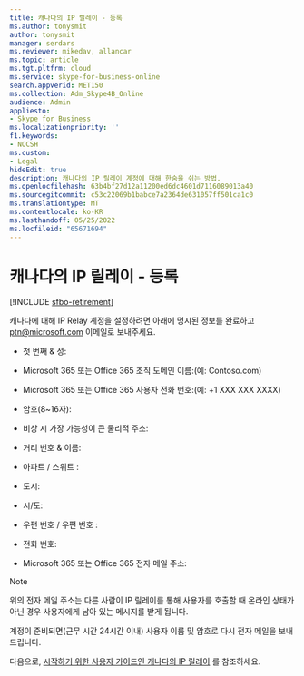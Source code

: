 ```yaml
---
title: 캐나다의 IP 릴레이 - 등록
ms.author: tonysmit
author: tonysmit
manager: serdars
ms.reviewer: mikedav, allancar
ms.topic: article
ms.tgt.pltfrm: cloud
ms.service: skype-for-business-online
search.appverid: MET150
ms.collection: Adm_Skype4B_Online
audience: Admin
appliesto:
- Skype for Business
ms.localizationpriority: ''
f1.keywords:
- NOCSH
ms.custom:
- Legal
hideEdit: true
description: 캐나다의 IP 릴레이 계정에 대해 한숨을 쉬는 방법.
ms.openlocfilehash: 63b4bf27d12a11200ed6dc4601d7116089013a40
ms.sourcegitcommit: c53c22069b1babce7a2364de631057ff501ca1c0
ms.translationtype: MT
ms.contentlocale: ko-KR
ms.lasthandoff: 05/25/2022
ms.locfileid: "65671694"
---
```

# <a name="ip-relay-in-canada---sign-up"></a>캐나다의 IP 릴레이 - 등록

[!INCLUDE [sfbo-retirement](../../Hub/includes/sfbo-retirement.md)]

캐나다에 대해 IP Relay 계정을 설정하려면 아래에 명시된 정보를 완료하고 [ptn@microsoft.com](mailto:ptn@microsoft.com) 이메일로 보내주세요.

- 첫 번째 & 성:

- Microsoft 365 또는 Office 365 조직 도메인 이름:(예: Contoso.com)

- Microsoft 365 또는 Office 365 사용자 전화 번호:(예: +1 XXX XXX XXXX)

- 암호(8~16자):

- 비상 시 가장 가능성이 큰 물리적 주소:

- 거리 번호 & 이름:

- 아파트 / 스위트 :

- 도시:

- 시/도:

- 우편 번호 / 우편 번호 :

- 전화 번호:

- Microsoft 365 또는 Office 365 전자 메일 주소:

> [!NOTE]
> 위의 전자 메일 주소는 다른 사람이 IP 릴레이를 통해 사용자를 호출할 때 온라인 상태가 아닌 경우 사용자에게 남아 있는 메시지를 받게 됩니다. 

계정이 준비되면(근무 시간 24시간 이내) 사용자 이름 및 암호로 다시 전자 메일을 보내드립니다. 

다음으로, [시작하기 위한 사용자 가이드인 캐나다의 IP 릴레이](ip-relay-canada-user-guide.md) 를 참조하세요. 
